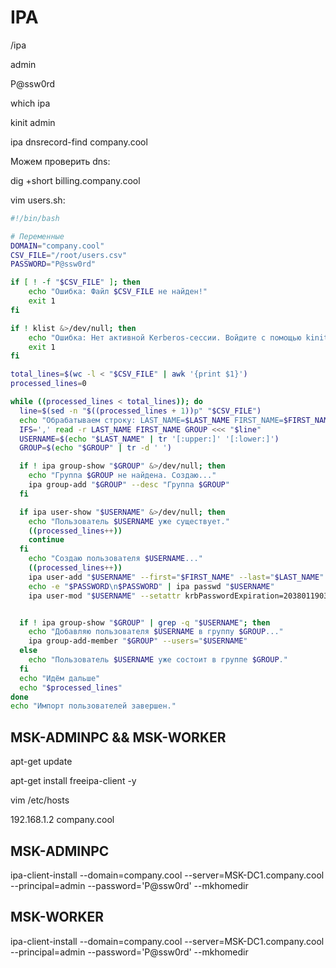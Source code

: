 # IPA

/ipa

admin

P@ssw0rd

which ipa

kinit admin

ipa dnsrecord-find company.cool

Можем проверить dns:

dig +short billing.company.cool

vim users.sh:

```bash
#!/bin/bash

# Переменные
DOMAIN="company.cool"
CSV_FILE="/root/users.csv"
PASSWORD="P@ssw0rd"

if [ ! -f "$CSV_FILE" ]; then
    echo "Ошибка: Файл $CSV_FILE не найден!"
    exit 1
fi

if ! klist &>/dev/null; then
    echo "Ошибка: Нет активной Kerberos-сессии. Войдите с помощью kinit admin."
    exit 1
fi

total_lines=$(wc -l < "$CSV_FILE" | awk '{print $1}')
processed_lines=0

while ((processed_lines < total_lines)); do
  line=$(sed -n "$((processed_lines + 1))p" "$CSV_FILE")
  echo "Обрабатываем строку: LAST_NAME=$LAST_NAME FIRST_NAME=$FIRST_NAME GROUP=$GROUP"
  IFS=',' read -r LAST_NAME FIRST_NAME GROUP <<< "$line"
  USERNAME=$(echo "$LAST_NAME" | tr '[:upper:]' '[:lower:]')
  GROUP=$(echo "$GROUP" | tr -d ' ')

  if ! ipa group-show "$GROUP" &>/dev/null; then
    echo "Группа $GROUP не найдена. Создаю..."
    ipa group-add "$GROUP" --desc "Группа $GROUP"
  fi

  if ipa user-show "$USERNAME" &>/dev/null; then
    echo "Пользователь $USERNAME уже существует."
    ((processed_lines++))
    continue
  fi
    echo "Создаю пользователя $USERNAME..."
    ((processed_lines++))
    ipa user-add "$USERNAME" --first="$FIRST_NAME" --last="$LAST_NAME"
    echo -e "$PASSWORD\n$PASSWORD" | ipa passwd "$USERNAME"
    ipa user-mod "$USERNAME" --setattr krbPasswordExpiration=20380119031407Z


  if ! ipa group-show "$GROUP" | grep -q "$USERNAME"; then
    echo "Добавляю пользователя $USERNAME в группу $GROUP..."
    ipa group-add-member "$GROUP" --users="$USERNAME"
  else
    echo "Пользователь $USERNAME уже состоит в группе $GROUP."
  fi
  echo "Идём дальше"
  echo "$processed_lines"
done
echo "Импорт пользователей завершен."
```



## MSK-ADMINPC && MSK-WORKER

apt-get update

apt-get install freeipa-client -y

vim /etc/hosts

192.168.1.2  company.cool

## MSK-ADMINPC

ipa-client-install --domain=company.cool --server=MSK-DC1.company.cool --principal=admin --password='P@ssw0rd' --mkhomedir

## MSK-WORKER

ipa-client-install --domain=company.cool --server=MSK-DC1.company.cool --principal=admin --password='P@ssw0rd' --mkhomedir

